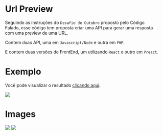 # Url Preview

Seguindo as instruções do `Desafio de Outubro` proposto pelo Código Falado, esse código tem proposta criar uma API para gerar uma resposta com uma preview de uma URL.

Contem duas API, uma em `Javascript/Node` e outra em `PHP`.

E contem duas versões de FrontEnd, um utilizando `React` e outro em `Preact`.

# Exemplo

Você pode visualizar o resultado [clicando aqui](https://alexcampos.com.br/sandbox/desafio333/urlpreview/react/).

<img src="https://alexcampos.com.br/sandbox/desafio333/urlpreview/images/url-preview-animation.gif">

# Images

<img src="https://alexcampos.com.br/sandbox/desafio333/urlpreview/images/url-preview.png">
<img src="https://alexcampos.com.br/sandbox/desafio333/urlpreview/images/url-preview-2.png">
